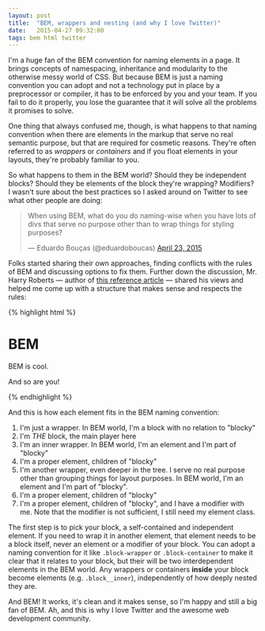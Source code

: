 ```yaml
---
layout: post
title:  "BEM, wrappers and nesting (and why I love Twitter)"
date:   2015-04-27 09:32:00
tags: bem html twitter
---
```

I'm a huge fan of the BEM convention for naming elements in a page. It brings concepts of namespacing, inheritance and modularity to the otherwise messy world of CSS. But because BEM is just a naming convention you can adopt and not a technology put in place by a preprocessor or compiler, it has to be enforced by you and your team. If you fail to do it properly, you lose the guarantee that it will solve all the problems it promises to solve.<!--more-->

One thing that always confused me, though, is what happens to that naming convention when there are elements in the markup that serve no real semantic purpose, but that are required for cosmetic reasons. They're often referred to as *wrappers* or *containers* and if you float elements in your layouts, they're probably familiar to you. 

So what happens to them in the BEM world? Should they be independent blocks? Should they be elements of the block they're wrapping? Modifiers? I wasn't sure about the best practices so I asked around on Twitter to see what other people are doing:

<blockquote class="twitter-tweet" lang="en"><p>When using BEM, what do you do naming-wise when you have lots of divs that serve no purpose other than to wrap things for styling purposes?</p>&mdash; Eduardo Bouças (@eduardoboucas) <a href="https://twitter.com/eduardoboucas/status/591332733944598528">April 23, 2015</a></blockquote>
<script async src="//platform.twitter.com/widgets.js" charset="utf-8"></script>

Folks started sharing their own approaches, finding conflicts with the rules of BEM and discussing options to fix them. Further down the discussion, Mr. Harry Roberts — author of [this reference article](http://csswizardry.com/2013/01/mindbemding-getting-your-head-round-bem-syntax/) — shared his views and helped me come up with a structure that makes sense and respects the rules:

{% highlight html %}
<!-- 1 -->
<div class="blocky-wrapper">
  <!-- 2 -->
  <div class="blocky">
    <!-- 3 -->
    <div class="blocky__inner">
      <!-- 4 -->
      <h1 class="blocky__title">BEM</h1>
    </div>
    <!-- 3 -->
    <div class="blocky__inner">
      <!-- 5 -->
      <div class="blocky__inner-deeper">
        <!-- 6 -->
        <p class="blocky__copy">BEM is cool.</p>
        <!-- 7 -->
        <p class="blocky__copy blocky__copy--small">And so are you!</p>
      </div>
    </div>
  </div>
</div>
{% endhighlight %}

And this is how each element fits in the BEM naming convention:

1. I'm just a wrapper. In BEM world, I'm a block with no relation to "blocky"
2. I'm *THE* block, the main player here
3. I'm an inner wrapper. In BEM world, I'm an element and I'm part of "blocky"
4. I'm a proper element, children of "blocky"
5. I'm another wrapper, even deeper in the tree. I serve no real purpose other than grouping things for layout purposes. In BEM world, I'm an element and I'm part of "blocky".
6. I'm a proper element, children of "blocky"
7. I'm a proper element, children of "blocky", and I have a modifier with me. Note that the modifier is not sufficient, I still need my element class.

The first step is to pick your block, a self-contained and independent element. If you need to wrap it in another element, that element needs to be a block itself, never an element or a modifier of your block. You can adopt a naming convention for it like `.block-wrapper` or `.block-container` to make it clear that it relates to your block, but their will be two interdependent elements in the BEM world.
Any wrappers or containers **inside** your block become elements (e.g. `.block__inner`), independently of how deeply nested they are.

And BEM! It works, it's clean and it makes sense, so I'm happy and still a big fan of BEM. Ah, and this is why I love Twitter and the awesome web development community.<!--tomb-->
